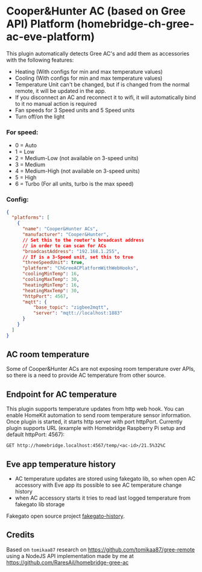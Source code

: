 # Cooper&Hunter AC (based on Gree API) Platform (homebridge-ch-gree-ac-eve-platform)

This plugin automatically detects Gree AC's and add them as accessories with the following features:

- Heating (With configs for min and max temperature values)
- Cooling (With configs for min and max temperature values)
- Temperature Unit can't be changed, but if is changed from the normal remote,
  it will be updated in the app.
- If you disconnect an AC and reconnect it to wifi, it will automatically bind to it
  no manual action is required
- Fan speeds for 3 Speed units and 5 Speed units
- Turn off/on the light

### For speed:

- 0 = Auto
- 1 = Low
- 2 = Medium-Low (not available on 3-speed units)
- 3 = Medium
- 4 = Medium-High (not available on 3-speed units)
- 5 = High
- 6 = Turbo (For all units, turbo is the max speed)

### Config:

```json
{
  "platforms": [
    {
      "name": "Cooper&Hunter ACs",
      "manufacturer": "Cooper&Hunter",
      // Set this to the router's broadcast address
      // in order to can scan for ACs
      "broadcastAddress": "192.168.1.255",
      // If is a 3-Speed unit, set this to true
      "threeSpeedUnit": true,
      "platform": "ChGreeACPlatformWithWebHooks",
      "coolingMinTemp": 16,
      "coolingMaxTemp": 30,
      "heatingMinTemp": 16,
      "heatingMaxTemp": 30,
      "httpPort": 4567,
      "mqtt": {
          "base_topic": "zigbee2mqtt",
          "server": "mqtt://localhost:1883"
      }
    }
  ]
}
```

## AC room temperature
Some of Cooper&Hunter ACs are not exposing room temperature over APIs, so there is a need to provide AC temperature from other source.

## Endpoint for AC temperature
This plugin supports temperature updates from http web hook. You can enable HomeKit automation to send room temperature sensor information.
Once plugin is started, it starts http server with port httpPort. Currently plugin supports URL (example with Homebridge Raspberry Pi setup and default httpPort: 4567):
```
GET http://homebridge.localhost:4567/temp/<ac-id>/21.5%32%C
```

## Eve app temperature history

- AC temperature updates are stored using fakegato lib, so when open AC accessory with Eve app its possible to see AC temperature change history
- when AC accessory starts it tries to read last logged temperature from fakegato lib storage

Fakegato  open source project [fakegato-history](https://github.com/simont77/fakegato-history). 



## Credits

Based on `tomikaa87` research on https://github.com/tomikaa87/gree-remote
using a NodeJS API implementation made by me at https://github.com/RaresAil/homebridge-gree-ac
